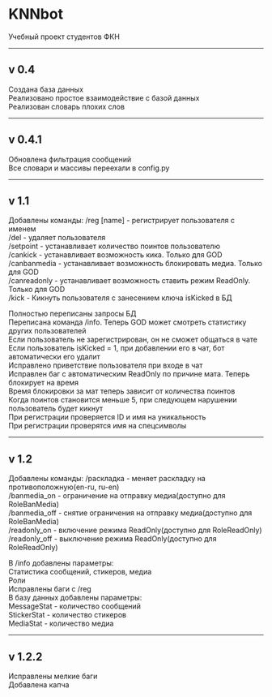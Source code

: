 # KNNbot

Учебный проект студентов ФКН

---
v 0.4
---
Создана база данных  
Реализовано простое взаимодействие с базой данных  
Реализован словарь плохих слов  

---
v 0.4.1
---
Обновлена фильтрация сообщений  
Все словари и массивы переехали в config.py  

---
v 1.1
---

Добавлены команды:
    /reg [name] - регистрирует пользователя с именем  
    /del - удаляет пользователя  
    /setpoint - устанавливает количество поинтов пользователю  
    /cankick - устанавливает возможность кика. Только для GOD  
    /canbanmedia - устанавливает возможность блокировать медиа. Только для GOD  
    /canreadonly - устанавливает возможность ставить режим ReadOnly. Только для GOD  
    /kick - Кикнуть пользователя с занесением ключа isKicked в БД  
  
Полностью переписаны запросы БД  
Переписана команда /info. Теперь GOD может смотреть статистику других пользователей  
Если пользователь не зарегистрирован, он не сможет общаться в чате  
Если пользователь isKicked = 1, при добавлении его в чат, бот автоматически его удалит  
Исправлено приветствие пользователя при входе в чат  
Исправлен баг с автоматическим ReadOnly по причине мата. Теперь блокирует на время  
Время блокировки за мат теперь зависит от количества поинтов  
Когда поинтов становится меньше 5, при следующем нарушении пользователь будет кикнут  
При регистрации проверяется ID и имя на уникальность  
При регистрации проверятся имя на спецсимволы  

---
v 1.2
---

Добавлены команды:
	/раскладка - меняет раскладку на противоположную(en-ru, ru-en)  
	/banmedia_on - ограничение на отправку медиа(доступно для RoleBanMedia)  
	/banmedia_off - снятие ограничения на отправку медиа(доступно для RoleBanMedia)  
	/readonly_on - включение режима ReadOnly(доступно для RoleReadOnly)  
	/readonly_off - выключение режима ReadOnly(доступно для RoleReadOnly)  
	  
В /info добавлены параметры:  
	Статистика сообщений, стикеров, медиа  
	Роли  
Исправлены баги с /reg  
В базу данных добавлены параметры:  
	MessageStat - количество сообщений  
	StickerStat - количество стикеров  
	MediaStat - количество медиа  

---
v 1.2.2
---

Исправлены мелкие баги  
Добавлена капча  




